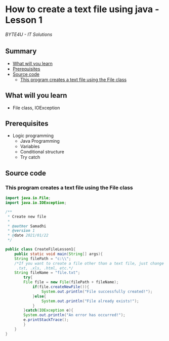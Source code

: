 # How to create a text file using java - Lesson 1
###### BYTE4U - IT Solutions

## Summary
- [What will you learn](#What-will-you-learn)
- [Prerequisites](#Prerequisites)
- [Source code](#source-code)
  - [This program creates a text file using the File class](#This-program-creates-a-text-file-using-the-File-class)
  
## What will you learn
- File class, IOException

## Prerequisites

- Logic programming
  - Java Programming
  - Variables
  - Conditional structure
  - Try catch

## Source code

### This program creates a text file using the File class

```java
import java.io.File;
import java.io.IOException;

/**
 * Create new file 
 *
 * @author Samadhi
 * @version 1
 * @date 2021/01/22
 */

public class CreateFileLesson1{
	public static void main(String[] args){
	String filePath = "c:\\";
	/*If you want to create a file other than a text file, just change the extension:
	 .txt, .xls, .html, etc.*/
	String fileName = "file.txt";
		try{
		File file = new File(filePath + fileName);
			if(file.createNewFile()){
				System.out.println("File successfully created!");
			}else{
				System.out.println("File already exists!");
			}
		}catch(IOException e){
		System.out.println("An error has occurred!");
		e.printStackTrace();
		}
	}
}
```
